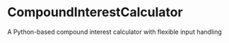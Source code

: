 # CompoundInterestCalculator
A Python-based compound interest calculator with flexible input handling
